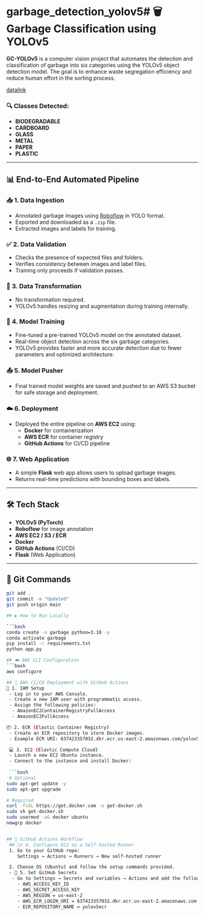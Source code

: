# garbage_detection_yolov5# 🗑️ Garbage Classification using YOLOv5

**GC-YOLOv5** is a computer vision project that automates the detection and classification of garbage into six categories using the YOLOv5 object detection model. The goal is to enhance waste segregation efficiency and reduce human effort in the sorting process.

[datalink](https://universe.roboflow.com/material-identification/garbage-classification-3/dataset/2)

### 🔍 Classes Detected:
- **BIODEGRADABLE**
- **CARDBOARD**
- **GLASS**
- **METAL**
- **PAPER**
- **PLASTIC**

---

## 📊 End-to-End Automated Pipeline

### 📥 1. Data Ingestion
- Annotated garbage images using [Roboflow](https://roboflow.com/) in YOLO format.
- Exported and downloaded as a `.zip` file.
- Extracted images and labels for training.

### ✅ 2. Data Validation
- Checks the presence of expected files and folders.
- Verifies consistency between images and label files.
- Training only proceeds if validation passes.

### 🔄 3. Data Transformation
- No transformation required.
- YOLOv5 handles resizing and augmentation during training internally.

### 🧠 4. Model Training
- Fine-tuned a pre-trained YOLOv5 model on the annotated dataset.
- Real-time object detection across the six garbage categories.
- YOLOv5 provides faster and more accurate detection due to fewer parameters and optimized architecture.

### 📤 5. Model Pusher
- Final trained model weights are saved and pushed to an AWS S3 bucket for safe storage and deployment.

### ☁️ 6. Deployment
- Deployed the entire pipeline on **AWS EC2** using:
  - **Docker** for containerization
  - **AWS ECR** for container registry
  - **GitHub Actions** for CI/CD pipeline

### 🌐 7. Web Application
- A simple **Flask** web app allows users to upload garbage images.
- Returns real-time predictions with bounding boxes and labels.

---

## 🛠️ Tech Stack

- **YOLOv5 (PyTorch)**
- **Roboflow** for image annotation
- **AWS EC2 / S3 / ECR**
- **Docker**
- **GitHub Actions** (CI/CD)
- **Flask** (Web Application)

---


## 🧾 Git Commands

```bash
git add .
git commit -m "Updated"
git push origin main

## ▶️ How to Run Locally

```bash
conda create -n garbage python=3.10 -y
conda activate garbage
pip install -r requirements.txt
python app.py

## ☁️ AWS CLI Configuration
```bash
aws configure

## 🚀 AWS CI/CD Deployment with GitHub Actions
🔐 1. IAM Setup
 - Log in to your AWS Console.
 - Create a new IAM user with programmatic access.
 - Assign the following policies:
  - AmazonEC2ContainerRegistryFullAccess
  - AmazonEC2FullAccess

📦 2. ECR (Elastic Container Registry)
 - Create an ECR repository to store Docker images.
 - Example ECR URI: 637423357032.dkr.ecr.us-east-2.amazonaws.com/yolov5ecr

 💻 3. EC2 (Elastic Compute Cloud)
 - Launch a new EC2 Ubuntu instance.
 - Connect to the instance and install Docker:
 
 ```bash
 # Optional
sudo apt-get update -y
sudo apt-get upgrade

# Required
curl -fsSL https://get.docker.com -o get-docker.sh
sudo sh get-docker.sh
sudo usermod -aG docker ubuntu
newgrp docker


## 🧪 GitHub Actions Workflow
 ## 🏃‍♂️ 4. Configure EC2 as a Self-hosted Runner
 1. Go to your GitHub repo:
    Settings → Actions → Runners → New self-hosted runner

 2. Choose OS (Ubuntu) and follow the setup commands provided.
 - 🔑 5. Set GitHub Secrets
  - Go to Settings → Secrets and variables → Actions and add the following:
    - AWS_ACCESS_KEY_ID
    - AWS_SECRET_ACCESS_KEY
    - AWS_REGION = us-east-2
    - AWS_ECR_LOGIN_URI = 637423357032.dkr.ecr.us-east-2.amazonaws.com
    - ECR_REPOSITORY_NAME = yolov5ecr